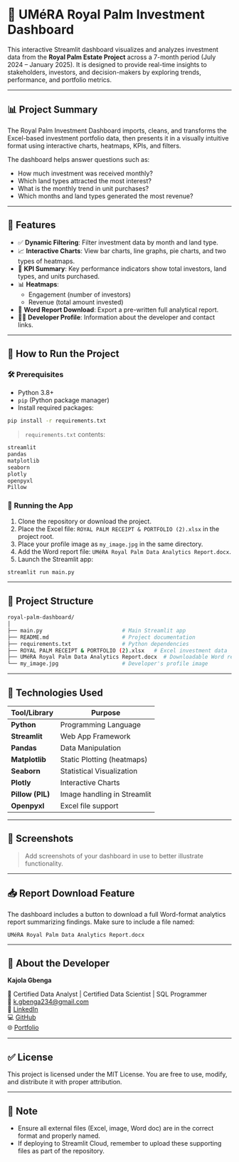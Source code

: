 
# 🌴 UMéRA Royal Palm Investment Dashboard

This interactive Streamlit dashboard visualizes and analyzes investment data from the **Royal Palm Estate Project** across a 7-month period (July 2024 – January 2025). It is designed to provide real-time insights to stakeholders, investors, and decision-makers by exploring trends, performance, and portfolio metrics.

---

## 📊 Project Summary

The Royal Palm Investment Dashboard imports, cleans, and transforms the Excel-based investment portfolio data, then presents it in a visually intuitive format using interactive charts, heatmaps, KPIs, and filters.

The dashboard helps answer questions such as:
- How much investment was received monthly?
- Which land types attracted the most interest?
- What is the monthly trend in unit purchases?
- Which months and land types generated the most revenue?

---

## 🧩 Features

- ✅ **Dynamic Filtering**: Filter investment data by month and land type.
- 📈 **Interactive Charts**: View bar charts, line graphs, pie charts, and two types of heatmaps.
- 🧮 **KPI Summary**: Key performance indicators show total investors, land types, and units purchased.
- 📊 **Heatmaps**:
  - Engagement (number of investors)
  - Revenue (total amount invested)
- 📄 **Word Report Download**: Export a pre-written full analytical report.
- 🧑‍💼 **Developer Profile**: Information about the developer and contact links.

---

## 🚀 How to Run the Project

### 🛠️ Prerequisites

- Python 3.8+
- `pip` (Python package manager)
- Install required packages:

```bash
pip install -r requirements.txt
```

> `requirements.txt` contents:

```txt
streamlit
pandas
matplotlib
seaborn
plotly
openpyxl
Pillow
```

### 🧪 Running the App

1. Clone the repository or download the project.
2. Place the Excel file: `ROYAL PALM RECEIPT & PORTFOLIO (2).xlsx` in the project root.
3. Place your profile image as `my_image.jpg` in the same directory.
4. Add the Word report file: `UMéRA Royal Palm Data Analytics Report.docx`.
5. Launch the Streamlit app:

```bash
streamlit run main.py
```

---

## 🧱 Project Structure

```bash
royal-palm-dashboard/
│
├── main.py                         # Main Streamlit app
├── README.md                       # Project documentation
├── requirements.txt                # Python dependencies
├── ROYAL PALM RECEIPT & PORTFOLIO (2).xlsx   # Excel investment data
├── UMéRA Royal Palm Data Analytics Report.docx  # Downloadable Word report
└── my_image.jpg                    # Developer's profile image
```

---

## 🧠 Technologies Used

| Tool/Library      | Purpose                        |
|------------------|--------------------------------|
| **Python**        | Programming Language            |
| **Streamlit**     | Web App Framework               |
| **Pandas**        | Data Manipulation               |
| **Matplotlib**    | Static Plotting (heatmaps)      |
| **Seaborn**       | Statistical Visualization       |
| **Plotly**        | Interactive Charts              |
| **Pillow (PIL)**  | Image handling in Streamlit     |
| **Openpyxl**      | Excel file support              |

---

## 📸 Screenshots

> Add screenshots of your dashboard in use to better illustrate functionality.

---

## 📥 Report Download Feature

The dashboard includes a button to download a full Word-format analytics report summarizing findings. Make sure to include a file named:
```
UMéRA Royal Palm Data Analytics Report.docx
```

---

## 👤 About the Developer

**Kajola Gbenga**

📇 Certified Data Analyst | Certified Data Scientist | SQL Programmer  
📧 k.gbenga234@gmail.com  
🔗 [LinkedIn](https://www.linkedin.com/in/kajolagbenga)  
💻 [GitHub](https://github.com/prodigy234)  
🌐 [Portfolio](https://kajolagbenga.netlify.app/)

---

## ✅ License

This project is licensed under the MIT License. You are free to use, modify, and distribute it with proper attribution.

---

## 📌 Note

- Ensure all external files (Excel, image, Word doc) are in the correct format and properly named.
- If deploying to Streamlit Cloud, remember to upload these supporting files as part of the repository.

